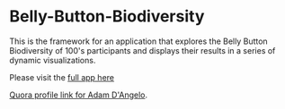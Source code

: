 # Belly-Button-Biodiversity

This is the framework for an application that explores the Belly Button Biodiversity of 100's participants and displays their results in a series of dynamic visualizations.

Please visit the [full app here](https://bellybuttondiversityu484750.herokuapp.com/)

<a href="http://www.quora.com/Adam-DAngelo">Quora profile link for Adam D'Angelo</a>.
